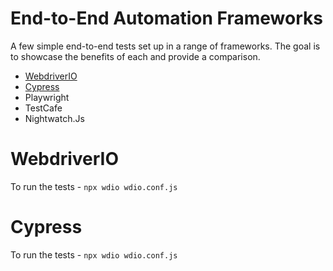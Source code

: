# End-to-End Automation Frameworks
A few simple end-to-end tests set up in a range of frameworks. The goal is to showcase the benefits of each and provide a comparison.

- [WebdriverIO](#webdriverio)
- [Cypress](#cypress)
- Playwright
- TestCafe
- Nightwatch.Js

# WebdriverIO

To run the tests - `npx wdio wdio.conf.js` 

# Cypress

To run the tests - `npx wdio wdio.conf.js` 